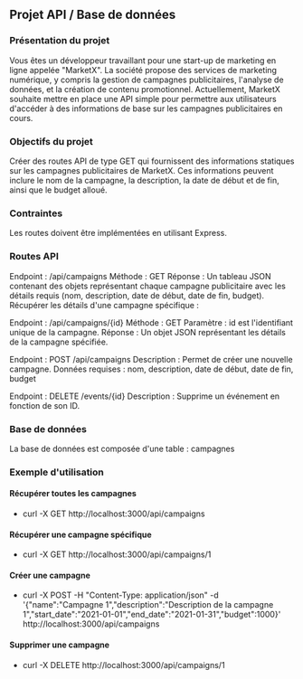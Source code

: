 ## Projet API / Base de données

### Présentation du projet
Vous êtes un développeur travaillant pour une start-up de marketing en ligne appelée "MarketX". La société propose des services de marketing numérique, y compris la gestion de campagnes publicitaires, l'analyse de données, et la création de contenu promotionnel. Actuellement, MarketX souhaite mettre en place une API simple pour permettre aux utilisateurs d'accéder à des informations de base sur les campagnes publicitaires en cours.

### Objectifs du projet
Créer des routes API de type GET qui fournissent des informations statiques sur les campagnes publicitaires de MarketX. Ces informations peuvent inclure le nom de la campagne, la description, la date de début et de fin, ainsi que le budget alloué.

### Contraintes
Les routes doivent être implémentées en utilisant Express.

### Routes API
Endpoint : /api/campaigns
Méthode : GET
Réponse : Un tableau JSON contenant des objets représentant chaque campagne publicitaire avec les détails requis (nom, description, date de début, date de fin, budget).
Récupérer les détails d'une campagne spécifique :

Endpoint : /api/campaigns/{id}
Méthode : GET
Paramètre : id est l'identifiant unique de la campagne.
Réponse : Un objet JSON représentant les détails de la campagne spécifiée.

Endpoint : POST /api/campaigns
Description : Permet de créer une nouvelle campagne.
Données requises : nom, description, date de début, date de fin, budget

Endpoint : DELETE /events/{id}
Description : Supprime un événement en fonction de son ID.

### Base de données
La base de données est composée d'une table : campagnes

### Exemple d'utilisation

#### Récupérer toutes les campagnes
- curl -X GET http://localhost:3000/api/campaigns

#### Récupérer une campagne spécifique
- curl -X GET http://localhost:3000/api/campaigns/1

#### Créer une campagne
- curl -X POST -H "Content-Type: application/json" -d '{"name":"Campagne 1","description":"Description de la campagne 1","start_date":"2021-01-01","end_date":"2021-01-31","budget":1000}' http://localhost:3000/api/campaigns

#### Supprimer une campagne
- curl -X DELETE http://localhost:3000/api/campaigns/1
